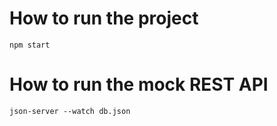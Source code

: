 # How to run the project

```npm start```

# How to run the mock REST API

```json-server --watch db.json```
